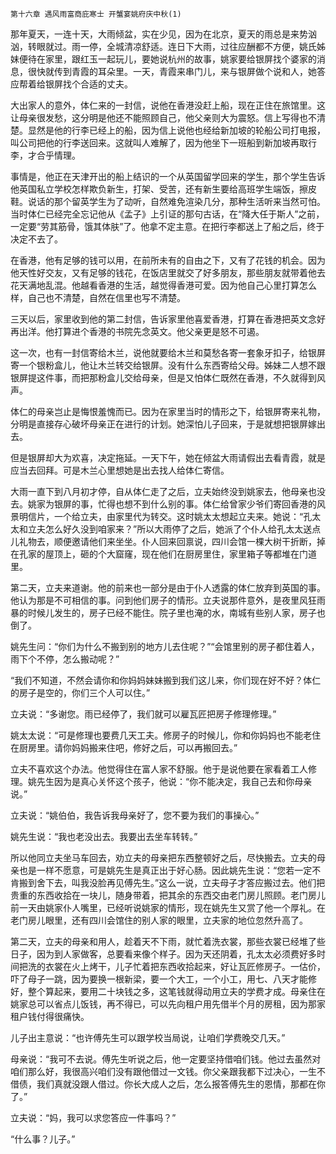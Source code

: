     第十六章 遇风雨富商庇寒士 开蟹宴姚府庆中秋(1) 

   那年夏天，一连十天，大雨倾盆，实在少见，因为在北京，夏天的雨总是来势汹汹，转眼就过。雨一停，全城清凉舒适。连日下大雨，过往应酬都不方便，姚氏姊妹便待在家里，跟红玉一起玩儿，要她说杭州的故事，姚家要给银屏找个婆家的消息，很快就传到青霞的耳朵里。一天，青霞来串门儿，来与银屏做个说和人，她答应帮着给银屏找个合适的丈夫。

   大出家人的意外，体仁来的一封信，说他在香港没赶上船，现在正住在旅馆里。这让母亲很发愁，这分明是他还不能照顾自己，他父亲则大为震怒。信上写得也不清楚。显然是他的行李已经上的船，因为信上说他也经给新加坡的轮船公司打电报，叫公司把他的行李送回来。这就叫人难解了，因为他坐下一班船到新加坡再取行李，才合乎情理。

   事情是，他正在天津开出的船上结识的一个从英国留学回来的学生，那个学生告诉他英国私立学校怎样欺负新生，打架、受苦，还有新生要给高班学生端饭，擦皮鞋。说话的那个留英学生为了动听，自然难免渲染几分，那种生活听来当然可怕。当时体仁已经完全忘记他从《孟子》上引证的那句古话，在“降大任于斯人”之前，一定要“劳其筋骨，饿其体肤”了。他拿不定主意。在把行李都送上了船之后，终于决定不去了。

   在香港，他有足够的钱可以用，在前所未有的自由之下，又有了花钱的机会。因为他天性好交友，又有足够的钱花，在饭店里就交了好多朋友，那些朋友就带着他去花天满地乱混。他越看香港的生活，越觉得香港可爱。因为他自己心里打算怎么样，自己也不清楚，自然在信里也写不清楚。

   三天以后，家里收到他的第二封信，告诉家里他喜爱香港，打算在香港把英文念好再出洋。他打算进个香港的书院先念英文。他父亲更是怒不可遏。

   这一次，也有一封信寄给木兰，说他就要给木兰和莫愁各寄一套象牙扣子，给银屏寄一个银粉盒儿，他让木兰转交给银屏。没有什么东西寄给父母。姊妹二人想不跟银屏提这件事，而把那粉盒儿交给母亲，但是又怕体仁既然在香港，不久就得到风声。

   体仁的母亲岂止是悔恨羞愧而已。因为在家里当时的情形之下，给银屏寄来礼物，分明是直接存心破坏母亲正在进行的计划。她深怕儿子回来，于是就想把银屏嫁出去。

   但是银屏却大为欢喜，决定拖延。一天下午，她在倾盆大雨请假出去看青霞，就是应当去回拜。可是木兰心里想她是出去找人给体仁寄信。

   大雨一直下到八月初才停，自从体仁走了之后，立夫始终没到姚家去，他母亲也没去。姚家为银屏的事，忙得也想不到什么别的事。体仁给曾家少爷们寄回香港的风景明信片，一个给立夫，由家里代为转交。这时姚太太想起立夫来。她说：“孔太太和立夫怎么好久没到咱家来？”所以大雨停了之后，她派了个仆人给孔太太送点儿礼物去，顺便邀请他们来坐坐。仆人回来回禀说，四川会馆一棵大树干折断，掉在孔家的屋顶上，砸的个大窟窿，现在他们在厨房里住，家里箱子等都堆在门道里。

   第二天，立夫来道谢。他的前来也一部分是由于仆人透露的体仁放弃到英国的事。他认为那是不可相信的事。问到他们房子的情形。立夫说那件意外，是夜里风狂雨暴的时候儿发生的，房子已经不能住。院子里也淹的水，南城有些别人家，房子也倒了。

   姚先生问：“你们为什么不搬到别的地方儿去住呢？”“会馆里别的房子都住着人，雨下个不停，怎么搬动呢？”

   “我们不知道，不然会请你和你妈妈妹妹搬到我们这儿来，你们现在好不好？体仁的房子是空的，你们三个人可以住。”

   立夫说：“多谢您。雨已经停了，我们就可以雇瓦匠把房子修理修理。”

   姚太太说：“可是修理也要费几天工夫。修房子的时候儿，你和你妈妈也不能老住在厨房里。请你妈妈搬来住吧，修好之后，可以再搬回去。”

   立夫不喜欢这个办法。他觉得住在富人家不舒服。他于是说他要在家看着工人修理。姚先生因为是真心关怀这个孩子，他说：“你不能决定，我自己去和你母亲说。”

   立夫说：“姚伯伯，我告诉我母亲好了，您不要为我们的事操心。”

   姚先生说：“我也老没出去。我要出去坐车转转。”

   所以他同立夫坐马车回去，劝立夫的母亲把东西整顿好之后，尽快搬去。立夫的母亲也是一样不愿意，可是姚先生是真正出于好心肠。因此姚先生说：“您若一定不肯搬到舍下去，叫我没脸再见傅先生。”这么一说，立夫母子才答应搬过去。他们把贵重的东西收拾在一块儿，随身带着，把其余的东西交由老门房儿照顾。老门房儿前一天由姚家仆人嘴里，已经听说姚家的情形，现在姚先生又赏了他一个厚礼。在老门房儿眼里，还有四川会馆住的别人家的眼里，立夫家的地位忽然升高了。

   第二天，立夫的母亲和用人，趁着天不下雨，就忙着洗衣裳，那些衣裳已经堆了些日子，因为到人家做客，总要看来像个样子。因为天还阴着，孔太太必须费好多时间把洗的衣裳在火上烤干，儿子忙着把东西收拾起来，好让瓦匠修房子。一估价，吓了母子一跳，因为要换一根新梁，要一个大工，一个小工，用七、八天才能修好，整个算起来，要用二十块钱之多，这笔钱就得动用立夫的学费才成。母亲住在姚家总可以省点儿饭钱，再不得已，可以先向租户用先借半个月的房租，因为那家租户钱付得很痛快。

   儿子出主意说：“也许傅先生可以跟学校当局说，让咱们学费晚交几天。”

   母亲说：“我可不去说。傅先生听说之后，他一定要坚持借咱们钱。他过去虽然对咱们那么好，我很高兴咱们没有跟他借过一文钱。你父亲跟我都下过决心，一生不借债，我们真就没跟人借过。你长大成人之后，怎么报答傅先生的恩情，那都在你了。”

   立夫说：“妈，我可以求您答应一件事吗？”

   “什么事？儿子。”

